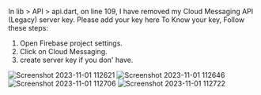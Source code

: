In lib > API > api.dart, on line 109,
I have removed my Cloud Messaging API (Legacy) server key. Please add your key here
To Know your key, Follow these steps:
1. Open Firebase project settings.
2. Click on Cloud Messaging.
3. create server key if you don' have.

![Screenshot 2023-11-01 112621](https://github.com/premchetlapalle/Chat_IRA/assets/130395806/e084509d-741d-4861-8288-0849e4e79c2a)
![Screenshot 2023-11-01 112646](https://github.com/premchetlapalle/Chat_IRA/assets/130395806/ebba4e63-aa4c-400d-a485-fa93bcfb48e5)
![Screenshot 2023-11-01 112706](https://github.com/premchetlapalle/Chat_IRA/assets/130395806/958a96cd-61ba-411d-bd0d-41687b51bae2)
![Screenshot 2023-11-01 112722](https://github.com/premchetlapalle/Chat_IRA/assets/130395806/014f6574-1c89-4f25-91c1-7b0f584c9172)


